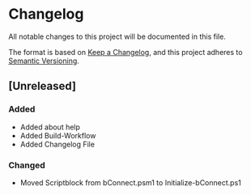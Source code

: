 # Changelog
All notable changes to this project will be documented in this file.

The format is based on [Keep a Changelog](https://keepachangelog.com/en/1.0.0/),
and this project adheres to [Semantic Versioning](https://semver.org/spec/v2.0.0.html).

## [Unreleased]
### Added
- Added about help
- Added Build-Workflow
- Added Changelog File

### Changed
- Moved Scriptblock from bConnect.psm1 to Initialize-bConnect.ps1

